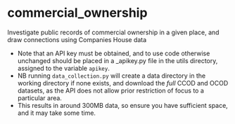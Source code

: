 # commercial_ownership
Investigate public records of commercial ownership in a given place, and draw connections using Companies House data

- Note that an API key must be obtained, and to use code otherwise unchanged should be placed in a _apikey.py file in the utils directory, assigned to the variable `apikey`.
- NB running `data_collection.py` will create a data directory in the working directory if none exists, and download the _full_ CCOD and OCOD datasets, as the API does not allow prior restriction of focus to a particular area.
- This results in around 300MB data, so ensure you have sufficient space, and it may take some time. 
